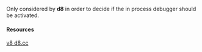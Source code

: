 Only considered by **d8** in order to decide if the in process debugger should be activated.

#### Resources

[v8 d8.cc](https://github.com/v8/v8/blob/3.26.33/src/d8.cc#L799-L801)
